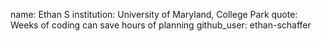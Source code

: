 name: Ethan S
institution: University of Maryland, College Park
quote: Weeks of coding can save hours of planning
github_user: ethan-schaffer
